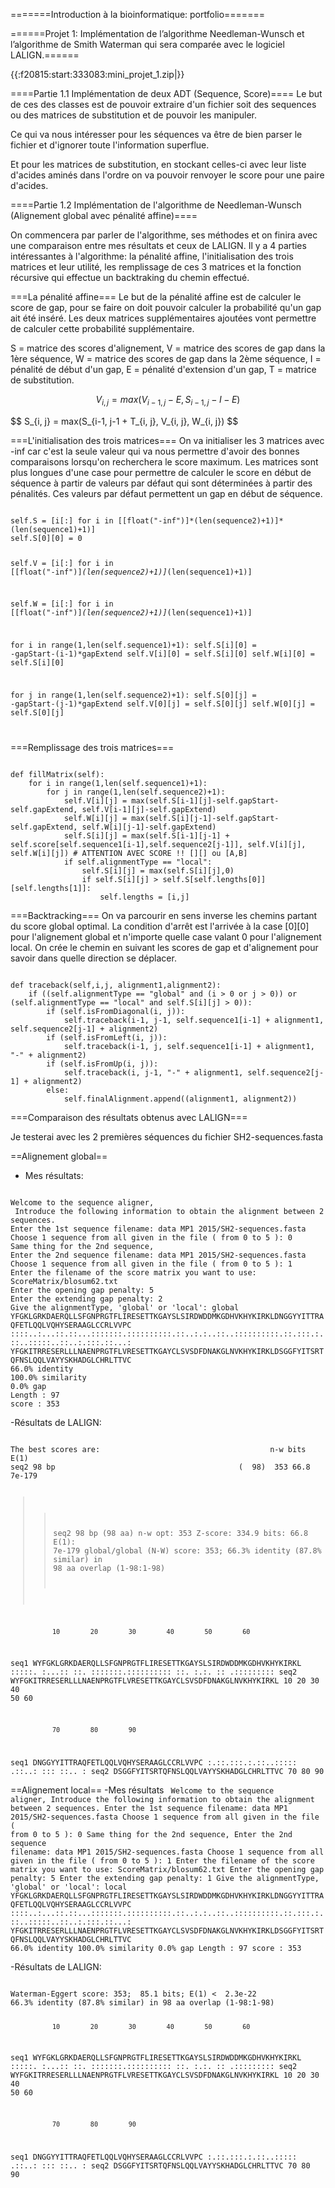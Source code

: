 =======Introduction à la bioinformatique: portfolio=======


======Projet 1: Implémentation de l’algorithme Needleman-Wunsch et l’algorithme de Smith Waterman qui sera comparée avec le logiciel LALIGN.======

{{:f20815:start:333083:mini_projet_1.zip|}}


====Partie 1.1 Implémentation de deux ADT (Sequence, Score)====
Le but de ces des classes est de pouvoir extraire d'un fichier soit des sequences ou des matrices de substitution et de pouvoir les manipuler.

Ce qui va nous intéresser pour les séquences va être de bien parser le fichier et d'ignorer toute l'information superflue.

Et pour les matrices de substitution, en stockant celles-ci avec leur liste d'acides aminés dans l'ordre on va pouvoir renvoyer le score pour une paire d'acides.

====Partie 1.2 Implémentation de l'algorithme de Needleman-Wunsch (Alignement global avec pénalité affine)====

On commencera par parler de l'algorithme, ses méthodes et on finira avec une comparaison entre mes résultats et ceux de LALIGN.
Il y a 4 parties intéressantes à l'algorithme: la pénalité affine, l'initialisation des trois matrices et leur utilité, les remplissage de ces 3 matrices et la fonction récursive qui effectue un backtraking du chemin effectué.

===La pénalité affine===
Le but de la pénalité affine est de calculer le score de gap, pour se faire on doit pouvoir calculer la probabilité qu'un gap ait été inséré. Les deux matrices supplémentaires ajoutées vont permettre de calculer cette probabilité supplémentaire.

S = matrice des scores d'alignement,
V = matrice des scores de gap dans la 1ère séquence,
W = matrice des scores de gap dans la 2ème séquence,
I = pénalité de début d'un gap,
E = pénalité d'extension d'un gap,
T = matrice de substitution.

$$ V_{i, j} = max(V_{i-1, j} - E, S_{i-1, j} - I - E) $$


$$ S_{i, j} = max(S_{i-1, j-1 + T_{i, j}, V_{i, j}, W_{i, j}) $$

===L'initialisation des trois matrices===
On va initialiser les 3 matrices avec -inf car c'est la seule valeur qui va nous permettre d'avoir des bonnes comparaisons lorsqu'on recherchera le score maximum. Les matrices sont plus longues d'une case pour permettre de calculer le score en début de séquence à partir de valeurs par défaut qui sont déterminées à partir des pénalités. Ces valeurs par défaut permettent un gap en début de séquence.


<code python>
self.S = [i[:] for i in [[float("-inf")]*(len(sequence2)+1)]*(len(sequence1)+1)]
self.S[0][0] = 0

self.V = [i[:] for i in [[float("-inf")]*(len(sequence2)+1)]*(len(sequence1)+1)]

self.W = [i[:] for i in [[float("-inf")]*(len(sequence2)+1)]*(len(sequence1)+1)]

for i in range(1,len(self.sequence1)+1):
	self.S[i][0] = -gapStart-(i-1)*gapExtend
	self.V[i][0] = self.S[i][0]
	self.W[i][0] = self.S[i][0]

for j in range(1,len(self.sequence2)+1):
	self.S[0][j] = -gapStart-(j-1)*gapExtend
	self.V[0][j] = self.S[0][j]
	self.W[0][j] = self.S[0][j]

</code>

===Remplissage des trois matrices===

<code python>
def fillMatrix(self):
	for i in range(1,len(self.sequence1)+1):
		for j in range(1,len(self.sequence2)+1):
			self.V[i][j] = max(self.S[i-1][j]-self.gapStart-self.gapExtend, self.V[i-1][j]-self.gapExtend)
			self.W[i][j] = max(self.S[i][j-1]-self.gapStart-self.gapExtend, self.W[i][j-1]-self.gapExtend)
			self.S[i][j] = max(self.S[i-1][j-1] + self.score[self.sequence1[i-1],self.sequence2[j-1]], self.V[i][j], self.W[i][j]) # ATTENTION AVEC SCORE !! [][] ou [A,B]
			if self.alignmentType == "local":
				self.S[i][j] = max(self.S[i][j],0)
				if self.S[i][j] > self.S[self.lengths[0]][self.lengths[1]]:
					self.lengths = [i,j]
</code>

===Backtracking===
On va parcourir en sens inverse les chemins partant du score global optimal. La condition d'arrêt est l'arrivée à la case [0][0] pour l'alignement global et n'importe quelle case valant 0 pour l'alignement local. On crée le chemin en suivant les scores de gap et d'alignement pour savoir dans quelle direction se déplacer.

<code python>
def traceback(self,i,j, alignment1,alignment2):
	if ((self.alignmentType == "global" and (i > 0 or j > 0)) or (self.alignmentType == "local" and self.S[i][j] > 0)):
		if (self.isFromDiagonal(i, j)):
			self.traceback(i-1, j-1, self.sequence1[i-1] + alignment1, self.sequence2[j-1] + alignment2)
		if (self.isFromLeft(i, j)):
			self.traceback(i-1, j, self.sequence1[i-1] + alignment1, "-" + alignment2)
		if (self.isFromUp(i, j)):
			self.traceback(i, j-1, "-" + alignment1, self.sequence2[j-1] + alignment2)
		else:
			self.finalAlignment.append((alignment1, alignment2))
</code>

===Comparaison des résultats obtenus avec LALIGN===

Je testerai avec les 2 premières séquences du fichier SH2-sequences.fasta

==Alignement global==

- Mes résultats:

<code>
Welcome to the sequence aligner,
 Introduce the following information to obtain the alignment between 2 sequences.
Enter the 1st sequence filename: data MP1 2015/SH2-sequences.fasta
Choose 1 sequence from all given in the file ( from 0 to 5 ): 0
Same thing for the 2nd sequence,
Enter the 2nd sequence filename: data MP1 2015/SH2-sequences.fasta
Choose 1 sequence from all given in the file ( from 0 to 5 ): 1
Enter the filename of the score matrix you want to use: ScoreMatrix/blosum62.txt
Enter the opening gap penalty: 5
Enter the extending gap penalty: 2
Give the alignmentType, 'global' or 'local': global
YFGKLGRKDAERQLLSFGNPRGTFLIRESETTKGAYSLSIRDWDDMKGDHVKHYKIRKLDNGGYYITTRAQFETLQQLVQHYSERAAGLCCRLVVPC
::::..:...::.::...:::::::.::::::::::.::..:.:..::..::::::::::.::.:::.:.::..:::::..::..:.:::.::...:
YFGKITRRESERLLLNAENPRGTFLVRESETTKGAYCLSVSDFDNAKGLNVKHYKIRKLDSGGFYITSRTQFNSLQQLVAYYSKHADGLCHRLTTVC
66.0% identity
100.0% similarity
0.0% gap
Length : 97
score : 353
</code>

-Résultats de LALIGN:

<code>
The best scores are:                                      n-w bits E(1)
seq2 98 bp                                         (  98)  353 66.8  7e-179

>>seq2 98 bp                                              (98 aa)
 n-w opt: 353  Z-score: 334.9  bits: 66.8 E(1): 7e-179
global/global (N-W) score: 353; 66.3% identity (87.8% similar) in 98 aa overlap (1-98:1-98)

               10        20        30        40        50        60
seq1   WYFGKLGRKDAERQLLSFGNPRGTFLIRESETTKGAYSLSIRDWDDMKGDHVKHYKIRKL
       :::::. :...:: ::.  :::::::.:::::::::: ::. :.:. :: .:::::::::
seq2   WYFGKITRRESERLLLNAENPRGTFLVRESETTKGAYCLSVSDFDNAKGLNVKHYKIRKL
               10        20        30        40        50        60

               70        80        90        
seq1   DNGGYYITTRAQFETLQQLVQHYSERAAGLCCRLVVPC
       :.::.:::.:.::..::::: .::..: ::: ::.. :
seq2   DSGGFYITSRTQFNSLQQLVAYYSKHADGLCHRLTTVC
               70        80        90
</code>

==Alignement local==
-Mes résultats
<code>
Welcome to the sequence aligner,
 Introduce the following information to obtain the alignment between 2 sequences.
Enter the 1st sequence filename: data MP1 2015/SH2-sequences.fasta
Choose 1 sequence from all given in the file ( from 0 to 5 ): 0
Same thing for the 2nd sequence,
Enter the 2nd sequence filename: data MP1 2015/SH2-sequences.fasta
Choose 1 sequence from all given in the file ( from 0 to 5 ): 1
Enter the filename of the score matrix you want to use: ScoreMatrix/blosum62.txt
Enter the opening gap penalty: 5
Enter the extending gap penalty: 1
Give the alignmentType, 'global' or 'local': local
YFGKLGRKDAERQLLSFGNPRGTFLIRESETTKGAYSLSIRDWDDMKGDHVKHYKIRKLDNGGYYITTRAQFETLQQLVQHYSERAAGLCCRLVVPC
::::..:...::.::...:::::::.::::::::::.::..:.:..::..::::::::::.::.:::.:.::..:::::..::..:.:::.::...:
YFGKITRRESERLLLNAENPRGTFLVRESETTKGAYCLSVSDFDNAKGLNVKHYKIRKLDSGGFYITSRTQFNSLQQLVAYYSKHADGLCHRLTTVC
66.0% identity
100.0% similarity
0.0% gap
Length : 97
score : 353
</code>


-Résultats de LALIGN:

<code>
Waterman-Eggert score: 353;  85.1 bits; E(1) <  2.3e-22
66.3% identity (87.8% similar) in 98 aa overlap (1-98:1-98)

               10        20        30        40        50        60
seq1   WYFGKLGRKDAERQLLSFGNPRGTFLIRESETTKGAYSLSIRDWDDMKGDHVKHYKIRKL
       :::::. :...:: ::.  :::::::.:::::::::: ::. :.:. :: .:::::::::
seq2   WYFGKITRRESERLLLNAENPRGTFLVRESETTKGAYCLSVSDFDNAKGLNVKHYKIRKL
               10        20        30        40        50        60

               70        80        90        
seq1   DNGGYYITTRAQFETLQQLVQHYSERAAGLCCRLVVPC
       :.::.:::.:.::..::::: .::..: ::: ::.. :
seq2   DSGGFYITSRTQFNSLQQLVAYYSKHADGLCHRLTTVC
               70        80        90        
</code>
